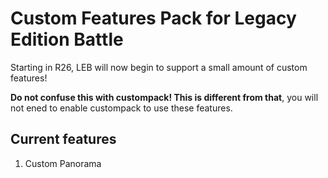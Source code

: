 # Custom Features Pack for Legacy Edition Battle

Starting in R26, LEB will now begin to support a small amount of custom features!

**Do not confuse this with custompack! This is different from that**, you will not ened to enable custompack to use these features.

## Current features

1. Custom Panorama
